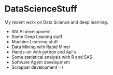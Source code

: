 # DataScienceStuff
My recent work on Data Science and deep learning.
<ul>
<li>Wit AI development</li>
<li>Some Deep Leaning stuff</li>
<li>Machine Learning stuff</li>
<li>Data Mining with Rapid Miner</li>
<li>Hands-on with python and Api's</li>
<li>Some statistical analysis with R and SAS</li>
<li>Software Agent development</li> 
<li>Scrapper development :-)</li> 
</ul>
